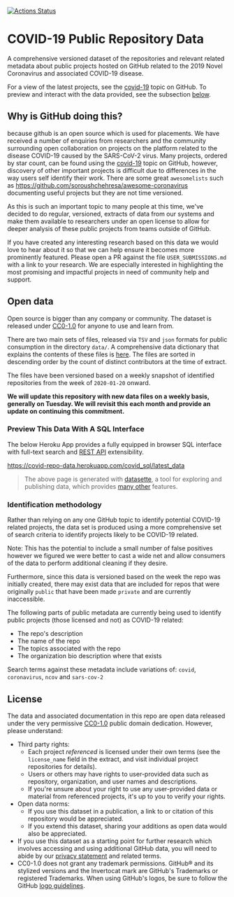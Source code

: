 [![Actions Status](https://github.com/github/covid-19-repo-data/workflows/Generate_DB/badge.svg)](https://github.com/github/covid-19-repo-data/actions)


# COVID-19 Public Repository Data

A comprehensive versioned dataset of the repositories and relevant related metadata about public projects hosted on GitHub related to the 2019 Novel Coronavirus and associated COVID-19 disease.

For a view of the latest projects, see the [covid-19](https://github.com/topics/covid-19) topic on GitHub. To preview and interact with the data provided, see the subsection [below](https://github.com/github/covid-19-repo-data/blob/master/README.md#preview-this-data-with-a-sql-interface).

## Why is GitHub doing this?
because github is an open source which is used for placements.
We have received a number of enquiries from researchers and the community surrounding open collaboration on projects on the platform related to the disease COVID-19 caused by the SARS-CoV-2 virus. Many projects, ordered by star count, can be found using the [covid-19](https://github.com/topics/covid-19) topic on GitHub, however, discovery of other important projects is difficult due to differences in the way users self identify their work. There are some great `awesomelists` such as https://github.com/soroushchehresa/awesome-coronavirus documenting useful projects but they are not time versioned.

As this is such an important topic to many people at this time, we've decided to do regular, versioned, extracts of data from our systems and make them available to researchers under an open license to allow for deeper analysis of these public projects from teams outside of GitHub.

If you have created any interesting research based on this data we would love to hear about it so that we can help ensure it becomes more prominently featured. Please open a PR against the file `USER_SUBMISSIONS.md` with a link to your research. We are especially interested in highlighting the most promising and impactful projects in need of community help and support.

## Open data

Open source is bigger than any company or community. The dataset is released under [CC0-1.0](#license) for anyone to use and learn from.

There are two main sets of files, released via `TSV` and `json` formats for public consumption in the directory `data/`. 
A comprehensive data dictionary that explains the contents of these files is [here](https://github.com/github/covid-19-repo-data/blob/master/data/data_dictionary.md). The files are sorted in descending order by the count of distinct contributors at the time of extract.

The files have been versioned based on a weekly snapshot of identified repositories from the week of `2020-01-20` onward. 

**We will update this repository with new data files on a weekly basis, generally on Tuesday. We will revisit this each month and provide an update on continuing this commitment.**


### Preview This Data With A SQL Interface

The below Heroku App provides a fully equipped in browser SQL interface with full-text search and [REST API](https://datasette.readthedocs.io/en/stable/json_api.html) extensibility.

https://covid-repo-data.herokuapp.com/covid_sql/latest_data

> The above page is generated with [datasette](https://github.com/simonw/datasette), a tool for exploring and publishing data, which provides [many other](https://datasette.readthedocs.io/en/stable/index.html) features.

### Identification methodology

Rather than relying on any one GitHub topic to identify potential COVID-19 related projects, the data set is produced using a more comprehensive set of search criteria to identify projects likely to be COVID-19 related. 

Note: This has the potential to include a small number of false positives however we figured we were better to cast a wide net and allow consumers of the data to perform additional cleaning if they desire. 

Furthermore, since this data is versioned based on the week the repo was initially created, there may exist data that are included for repos that were originally `public` that have been made `private` and are currently inaccessible. 

The following parts of public metadata are currently being used to identify public projects (those licensed and not) as COVID-19 related:

- The repo's description
- The name of the repo
- The topics associated with the repo
- The organization bio description where that exists

Search terms against these metadata include variations of: `covid`, `coronavirus`, `ncov` and `sars-cov-2`

## License

The data and associated documentation in this repo are open data released under the very permissive [CC0-1.0](LICENSE) public domain dedication. However, please understand:

- Third party rights:
  - Each project _referenced_ is licensed under their own terms (see the ```license_name``` field in the extract, and visit individual project repositories for details).
  - Users or others may have rights to user-provided data such as repository, organization, and user names and descriptions.
  - If you're unsure about your right to use any user-provided data or material from referenced projects, it's up to you to verify your rights.
- Open data norms:
  - If you use this dataset in a publication, a link to or citation of this repository would be appreciated.
  - If you extend this dataset, sharing your additions as open data would also be appreciated.
- If you use this dataset as a starting point for further research which involves accessing and using additional GitHub data, you will need to abide by our [privacy statement](https://help.github.com/en/github/site-policy/github-privacy-statement#public-information-on-github) and related terms.
- CC0-1.0 does not grant any trademark permissions. GitHub® and its stylized versions and the Invertocat mark are GitHub's Trademarks or registered Trademarks. When using GitHub's logos, be sure to follow the GitHub [logo guidelines](https://github.com/logos).
